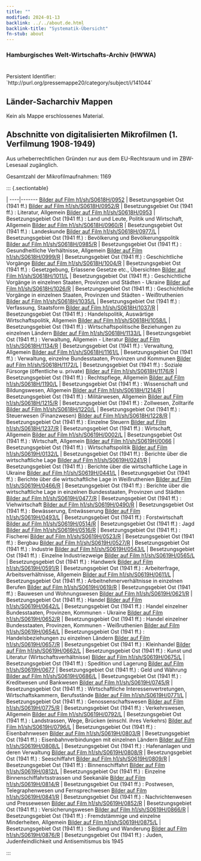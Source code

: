```yaml
---
title: ""
modified: 2024-01-13
backlink: ../../about.de.html
backlink-title: "Systematik-Übersicht"
fn-stub: about
---
```


### Hamburgisches Welt-Wirtschafts-Archiv (HWWA)

# 

<div class="hint">Persistent Identifier: `http://purl.org/pressemappe20/category/subject/i/141044`</div>







## Länder-Sacharchiv Mappen





Kein als Mappe erschlossenes Material.



<a id="filmsections" />

## Abschnitte von digitalisierten Mikrofilmen (1. Verfilmung 1908-1949)

<p>Aus urheberrechtlichen Gründen nur aus dem EU-Rechtsraum und im ZBW-Lesesaal zugänglich.</p>


<p>Gesamtzahl der Mikrofilmaufnahmen: 1169</p>





::: {.sectiontable}

 | 
----|-------
<a class="btn" href="https://pm20.zbw.eu/film/h1/sh/S0618H/0952" rel="nofollow">Bilder auf Film h1/sh/S0618H/0952</a> | Besetzungsgebiet Ost (1941 ff.)
<a class="btn" href="https://pm20.zbw.eu/film/h1/sh/S0618H/0952/R" rel="nofollow">Bilder auf Film h1/sh/S0618H/0952/R</a> | Besetzungsgebiet Ost (1941 ff.) : Literatur, Allgemein
<a class="btn" href="https://pm20.zbw.eu/film/h1/sh/S0618H/0953" rel="nofollow">Bilder auf Film h1/sh/S0618H/0953</a> | Besetzungsgebiet Ost (1941 ff.) : Land und Leute, Politik und Wirtschaft, Allgemein
<a class="btn" href="https://pm20.zbw.eu/film/h1/sh/S0618H/0960/R" rel="nofollow">Bilder auf Film h1/sh/S0618H/0960/R</a> | Besetzungsgebiet Ost (1941 ff.) : Landeskunde
<a class="btn" href="https://pm20.zbw.eu/film/h1/sh/S0618H/0977/L" rel="nofollow">Bilder auf Film h1/sh/S0618H/0977/L</a> | Besetzungsgebiet Ost (1941 ff.) : Bevölkerung und Bevölkerungspolitik
<a class="btn" href="https://pm20.zbw.eu/film/h1/sh/S0618H/0985/R" rel="nofollow">Bilder auf Film h1/sh/S0618H/0985/R</a> | Besetzungsgebiet Ost (1941 ff.) : Gesundheitliche Verhältnisse, Allgemein
<a class="btn" href="https://pm20.zbw.eu/film/h1/sh/S0618H/0999/R" rel="nofollow">Bilder auf Film h1/sh/S0618H/0999/R</a> | Besetzungsgebiet Ost (1941 ff.) : Geschichtliche Vorgänge
<a class="btn" href="https://pm20.zbw.eu/film/h1/sh/S0618H/1004/R" rel="nofollow">Bilder auf Film h1/sh/S0618H/1004/R</a> | Besetzungsgebiet Ost (1941 ff.) : Gesetzgebung, Erlassene Gesetze etc., Übersichten
<a class="btn" href="https://pm20.zbw.eu/film/h1/sh/S0618H/1011/L" rel="nofollow">Bilder auf Film h1/sh/S0618H/1011/L</a> | Besetzungsgebiet Ost (1941 ff.) : Geschichtliche Vorgänge in einzelnen Staaten, Provinzen und Städten - Ukraine
<a class="btn" href="https://pm20.zbw.eu/film/h1/sh/S0618H/1026/R" rel="nofollow">Bilder auf Film h1/sh/S0618H/1026/R</a> | Besetzungsgebiet Ost (1941 ff.) : Geschichtliche Vorgänge in einzelnen Staaten, Provinzen und Städten - Weißtruthenien
<a class="btn" href="https://pm20.zbw.eu/film/h1/sh/S0618H/1035/L" rel="nofollow">Bilder auf Film h1/sh/S0618H/1035/L</a> | Besetzungsgebiet Ost (1941 ff.) : Verfassung, Staatsform
<a class="btn" href="https://pm20.zbw.eu/film/h1/sh/S0618H/1037/R" rel="nofollow">Bilder auf Film h1/sh/S0618H/1037/R</a> | Besetzungsgebiet Ost (1941 ff.) : Handelspolitik, Auswärtige Wirtschaftspolitik, Allgemein
<a class="btn" href="https://pm20.zbw.eu/film/h1/sh/S0618H/1058/L" rel="nofollow">Bilder auf Film h1/sh/S0618H/1058/L</a> | Besetzungsgebiet Ost (1941 ff.) : Wirtschaftspolitische Beziehungen zu einzelnen Ländern
<a class="btn" href="https://pm20.zbw.eu/film/h1/sh/S0618H/1133/L" rel="nofollow">Bilder auf Film h1/sh/S0618H/1133/L</a> | Besetzungsgebiet Ost (1941 ff.) : Verwaltung, Allgemein - Literatur
<a class="btn" href="https://pm20.zbw.eu/film/h1/sh/S0618H/1134/R" rel="nofollow">Bilder auf Film h1/sh/S0618H/1134/R</a> | Besetzungsgebiet Ost (1941 ff.) : Verwaltung, Allgemein
<a class="btn" href="https://pm20.zbw.eu/film/h1/sh/S0618H/1161/L" rel="nofollow">Bilder auf Film h1/sh/S0618H/1161/L</a> | Besetzungsgebiet Ost (1941 ff.) : Verwaltung, einzelne Bundesstaaten, Provinzen und Kommunen
<a class="btn" href="https://pm20.zbw.eu/film/h1/sh/S0618H/1172/L" rel="nofollow">Bilder auf Film h1/sh/S0618H/1172/L</a> | Besetzungsgebiet Ost (1941 ff.) : Soziale Fürsorge (öffentliche u. private)
<a class="btn" href="https://pm20.zbw.eu/film/h1/sh/S0618H/1176/R" rel="nofollow">Bilder auf Film h1/sh/S0618H/1176/R</a> | Besetzungsgebiet Ost (1941 ff.) : Rechtspflege, Allgemein
<a class="btn" href="https://pm20.zbw.eu/film/h1/sh/S0618H/1190/L" rel="nofollow">Bilder auf Film h1/sh/S0618H/1190/L</a> | Besetzungsgebiet Ost (1941 ff.) : Wissenschaft und Bildungswesen, Allgemein
<a class="btn" href="https://pm20.zbw.eu/film/h1/sh/S0618H/1214/R" rel="nofollow">Bilder auf Film h1/sh/S0618H/1214/R</a> | Besetzungsgebiet Ost (1941 ff.) : Militärwesen, Allgemein
<a class="btn" href="https://pm20.zbw.eu/film/h1/sh/S0618H/1215/R" rel="nofollow">Bilder auf Film h1/sh/S0618H/1215/R</a> | Besetzungsgebiet Ost (1941 ff.) : Zollwesen, Zolltarife
<a class="btn" href="https://pm20.zbw.eu/film/h1/sh/S0618H/1220/L" rel="nofollow">Bilder auf Film h1/sh/S0618H/1220/L</a> | Besetzungsgebiet Ost (1941 ff.) : Steuerwesen (Finanzwesen)
<a class="btn" href="https://pm20.zbw.eu/film/h1/sh/S0618H/1228/R" rel="nofollow">Bilder auf Film h1/sh/S0618H/1228/R</a> | Besetzungsgebiet Ost (1941 ff.) : Einzelne Steuern
<a class="btn" href="https://pm20.zbw.eu/film/h1/sh/S0618H/1237/R" rel="nofollow">Bilder auf Film h1/sh/S0618H/1237/R</a> | Besetzungsgebiet Ost (1941 ff.) : Wirtschaft, Allgemein
<a class="btn" href="https://pm20.zbw.eu/film/h1/sh/S0619H/0002/L" rel="nofollow">Bilder auf Film h1/sh/S0619H/0002/L</a> | Besetzungsgebiet Ost (1941 ff.) : Wirtschaft, Allgemein
<a class="btn" href="https://pm20.zbw.eu/film/h1/sh/S0619H/0066" rel="nofollow">Bilder auf Film h1/sh/S0619H/0066</a> | Besetzungsgebiet Ost (1941 ff.) : Wirtschaftspolitik
<a class="btn" href="https://pm20.zbw.eu/film/h1/sh/S0619H/0132/L" rel="nofollow">Bilder auf Film h1/sh/S0619H/0132/L</a> | Besetzungsgebiet Ost (1941 ff.) : Berichte über die wirtschaftliche Lage
<a class="btn" href="https://pm20.zbw.eu/film/h1/sh/S0619H/0241/R" rel="nofollow">Bilder auf Film h1/sh/S0619H/0241/R</a> | Besetzungsgebiet Ost (1941 ff.) : Berichte über die wirtschaftliche Lage in Ukraine
<a class="btn" href="https://pm20.zbw.eu/film/h1/sh/S0619H/0441/L" rel="nofollow">Bilder auf Film h1/sh/S0619H/0441/L</a> | Besetzungsgebiet Ost (1941 ff.) : Berichte über die wirtschaftliche Lage in Weißruthenien
<a class="btn" href="https://pm20.zbw.eu/film/h1/sh/S0619H/0466/R" rel="nofollow">Bilder auf Film h1/sh/S0619H/0466/R</a> | Besetzungsgebiet Ost (1941 ff.) : Berichte über die wirtschaftliche Lage in einzelnen Bundesstaaten, Provinzen und Städten
<a class="btn" href="https://pm20.zbw.eu/film/h1/sh/S0619H/0477/R" rel="nofollow">Bilder auf Film h1/sh/S0619H/0477/R</a> | Besetzungsgebiet Ost (1941 ff.) : Viehwirtschaft
<a class="btn" href="https://pm20.zbw.eu/film/h1/sh/S0619H/0490/R" rel="nofollow">Bilder auf Film h1/sh/S0619H/0490/R</a> | Besetzungsgebiet Ost (1941 ff.) : Bewässerung, Entwässerung
<a class="btn" href="https://pm20.zbw.eu/film/h1/sh/S0619H/0493/L" rel="nofollow">Bilder auf Film h1/sh/S0619H/0493/L</a> | Besetzungsgebiet Ost (1941 ff.) : Forstwirtschaft
<a class="btn" href="https://pm20.zbw.eu/film/h1/sh/S0619H/0514/R" rel="nofollow">Bilder auf Film h1/sh/S0619H/0514/R</a> | Besetzungsgebiet Ost (1941 ff.) : Jagd
<a class="btn" href="https://pm20.zbw.eu/film/h1/sh/S0619H/0516/R" rel="nofollow">Bilder auf Film h1/sh/S0619H/0516/R</a> | Besetzungsgebiet Ost (1941 ff.) : Fischerei
<a class="btn" href="https://pm20.zbw.eu/film/h1/sh/S0619H/0523/R" rel="nofollow">Bilder auf Film h1/sh/S0619H/0523/R</a> | Besetzungsgebiet Ost (1941 ff.) : Bergbau
<a class="btn" href="https://pm20.zbw.eu/film/h1/sh/S0619H/0527/R" rel="nofollow">Bilder auf Film h1/sh/S0619H/0527/R</a> | Besetzungsgebiet Ost (1941 ff.) : Industrie
<a class="btn" href="https://pm20.zbw.eu/film/h1/sh/S0619H/0543/L" rel="nofollow">Bilder auf Film h1/sh/S0619H/0543/L</a> | Besetzungsgebiet Ost (1941 ff.) : Einzelne Industriezweige
<a class="btn" href="https://pm20.zbw.eu/film/h1/sh/S0619H/0565/L" rel="nofollow">Bilder auf Film h1/sh/S0619H/0565/L</a> | Besetzungsgebiet Ost (1941 ff.) : Handwerk
<a class="btn" href="https://pm20.zbw.eu/film/h1/sh/S0619H/0591/R" rel="nofollow">Bilder auf Film h1/sh/S0619H/0591/R</a> | Besetzungsgebiet Ost (1941 ff.) : Arbeiterfrage, Arbeitsverhältnisse, Allgemein
<a class="btn" href="https://pm20.zbw.eu/film/h1/sh/S0619H/0611/L" rel="nofollow">Bilder auf Film h1/sh/S0619H/0611/L</a> | Besetzungsgebiet Ost (1941 ff.) : Arbeitnehmerverhältnisse in einzelnen Berufen
<a class="btn" href="https://pm20.zbw.eu/film/h1/sh/S0619H/0619/R" rel="nofollow">Bilder auf Film h1/sh/S0619H/0619/R</a> | Besetzungsgebiet Ost (1941 ff.) : Bauwesen und Wohnungswesen
<a class="btn" href="https://pm20.zbw.eu/film/h1/sh/S0619H/0621/R" rel="nofollow">Bilder auf Film h1/sh/S0619H/0621/R</a> | Besetzungsgebiet Ost (1941 ff.) : Handel
<a class="btn" href="https://pm20.zbw.eu/film/h1/sh/S0619H/0642/L" rel="nofollow">Bilder auf Film h1/sh/S0619H/0642/L</a> | Besetzungsgebiet Ost (1941 ff.) : Handel einzelner Bundesstaaten, Provinzen, Kommunen - Ukraine
<a class="btn" href="https://pm20.zbw.eu/film/h1/sh/S0619H/0652/R" rel="nofollow">Bilder auf Film h1/sh/S0619H/0652/R</a> | Besetzungsgebiet Ost (1941 ff.) : Handel einzelner Bundesstaaten, Provinzen, Kommunen - Weißruthenien
<a class="btn" href="https://pm20.zbw.eu/film/h1/sh/S0619H/0654/L" rel="nofollow">Bilder auf Film h1/sh/S0619H/0654/L</a> | Besetzungsgebiet Ost (1941 ff.) : Handelsbeziehungen zu einzelnen Ländern
<a class="btn" href="https://pm20.zbw.eu/film/h1/sh/S0619H/0657/R" rel="nofollow">Bilder auf Film h1/sh/S0619H/0657/R</a> | Besetzungsgebiet Ost (1941 ff.) : Kleinhandel
<a class="btn" href="https://pm20.zbw.eu/film/h1/sh/S0619H/0662/L" rel="nofollow">Bilder auf Film h1/sh/S0619H/0662/L</a> | Besetzungsgebiet Ost (1941 ff.) : Kunst und Literatur (Wirtschaftsverhältnisse)
<a class="btn" href="https://pm20.zbw.eu/film/h1/sh/S0619H/0675/L" rel="nofollow">Bilder auf Film h1/sh/S0619H/0675/L</a> | Besetzungsgebiet Ost (1941 ff.) : Spedition und Lagerung
<a class="btn" href="https://pm20.zbw.eu/film/h1/sh/S0619H/0677" rel="nofollow">Bilder auf Film h1/sh/S0619H/0677</a> | Besetzungsgebiet Ost (1941 ff.) : Geld und Währung
<a class="btn" href="https://pm20.zbw.eu/film/h1/sh/S0619H/0686/L" rel="nofollow">Bilder auf Film h1/sh/S0619H/0686/L</a> | Besetzungsgebiet Ost (1941 ff.) : Kreditwesen und Bankwesen
<a class="btn" href="https://pm20.zbw.eu/film/h1/sh/S0619H/0745/R" rel="nofollow">Bilder auf Film h1/sh/S0619H/0745/R</a> | Besetzungsgebiet Ost (1941 ff.) : Wirtschaftliche Interessenvertretungen, Wirtschaftskammern, Berufsstände
<a class="btn" href="https://pm20.zbw.eu/film/h1/sh/S0619H/0771/L" rel="nofollow">Bilder auf Film h1/sh/S0619H/0771/L</a> | Besetzungsgebiet Ost (1941 ff.) : Genossenschaftswesen
<a class="btn" href="https://pm20.zbw.eu/film/h1/sh/S0619H/0775/R" rel="nofollow">Bilder auf Film h1/sh/S0619H/0775/R</a> | Besetzungsgebiet Ost (1941 ff.) : Verkehrswesen, Allgemein
<a class="btn" href="https://pm20.zbw.eu/film/h1/sh/S0619H/0792/L" rel="nofollow">Bilder auf Film h1/sh/S0619H/0792/L</a> | Besetzungsgebiet Ost (1941 ff.) : Landstrassen, Wege, Brücken (einschl. ihres Verkehrs)
<a class="btn" href="https://pm20.zbw.eu/film/h1/sh/S0619H/0796/L" rel="nofollow">Bilder auf Film h1/sh/S0619H/0796/L</a> | Besetzungsgebiet Ost (1941 ff.) : Eisenbahnwesen
<a class="btn" href="https://pm20.zbw.eu/film/h1/sh/S0619H/0803/R" rel="nofollow">Bilder auf Film h1/sh/S0619H/0803/R</a> | Besetzungsgebiet Ost (1941 ff.) : Eisenbahnverbindungen mit einzelnen Ländern
<a class="btn" href="https://pm20.zbw.eu/film/h1/sh/S0619H/0808/L" rel="nofollow">Bilder auf Film h1/sh/S0619H/0808/L</a> | Besetzungsgebiet Ost (1941 ff.) : Hafenanlagen und deren Verwaltung
<a class="btn" href="https://pm20.zbw.eu/film/h1/sh/S0619H/0808/R" rel="nofollow">Bilder auf Film h1/sh/S0619H/0808/R</a> | Besetzungsgebiet Ost (1941 ff.) : Seeschiffahrt
<a class="btn" href="https://pm20.zbw.eu/film/h1/sh/S0619H/0809/R" rel="nofollow">Bilder auf Film h1/sh/S0619H/0809/R</a> | Besetzungsgebiet Ost (1941 ff.) : Binnenschiffahrt
<a class="btn" href="https://pm20.zbw.eu/film/h1/sh/S0619H/0812/L" rel="nofollow">Bilder auf Film h1/sh/S0619H/0812/L</a> | Besetzungsgebiet Ost (1941 ff.) : Einzelne Binnenschiffahrtsstrassen und Seekanäle
<a class="btn" href="https://pm20.zbw.eu/film/h1/sh/S0619H/0814/R" rel="nofollow">Bilder auf Film h1/sh/S0619H/0814/R</a> | Besetzungsgebiet Ost (1941 ff.) : Postwesen, Telegraphenwesen und Fernsprechwesen
<a class="btn" href="https://pm20.zbw.eu/film/h1/sh/S0619H/0841/R" rel="nofollow">Bilder auf Film h1/sh/S0619H/0841/R</a> | Besetzungsgebiet Ost (1941 ff.) : Nachrichtenwesen und Pressewesen
<a class="btn" href="https://pm20.zbw.eu/film/h1/sh/S0619H/0852/R" rel="nofollow">Bilder auf Film h1/sh/S0619H/0852/R</a> | Besetzungsgebiet Ost (1941 ff.) : Versicherungswesen
<a class="btn" href="https://pm20.zbw.eu/film/h1/sh/S0619H/0866/R" rel="nofollow">Bilder auf Film h1/sh/S0619H/0866/R</a> | Besetzungsgebiet Ost (1941 ff.) : Fremdstämmige und einzelne Minderheiten, Allgemein
<a class="btn" href="https://pm20.zbw.eu/film/h1/sh/S0619H/0875/L" rel="nofollow">Bilder auf Film h1/sh/S0619H/0875/L</a> | Besetzungsgebiet Ost (1941 ff.) : Siedlung und Wanderung
<a class="btn" href="https://pm20.zbw.eu/film/h1/sh/S0619H/0876/R" rel="nofollow">Bilder auf Film h1/sh/S0619H/0876/R</a> | Besetzungsgebiet Ost (1941 ff.) : Juden, Judenfeindlichkeit und Antisemitismus bis 1945


:::
















